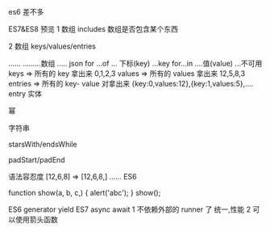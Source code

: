 es6 差不多

ES7&ES8 预览
1 数组 includes
数组是否包含某个东西

2 数组 keys/values/entries

...... .........数组 ..... json
for ...of ... 下标(key) ...key
for...in ....值(value) ...不可用
keys => 所有的 key 拿出来 0,1,2,3
values => 所有的 values 拿出来 12,5,8,3
entries => 所有的 key- value 对拿出来 {key:0,values:12},{key:1,values:5},....
entry 实体

幂

字符串

starsWith/endsWhile

padStart/padEnd

语法容忍度
[12,6,8] => [12,6,8,] ...... ES6

function show(a, b, c,) {
alert('abc');
}
show();

ES6
generator yield
ES7
async await
1 不依赖外部的 runner 了 统一,性能
2 可以使用箭头函数
